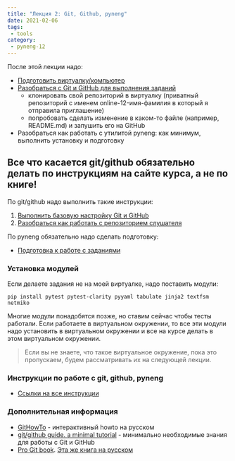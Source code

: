 ```yaml
---
title: "Лекция 2: Git, Github, pyneng"
date: 2021-02-06
tags:
 - tools
category:
 - pyneng-12
---
```



После этой лекции надо:

* [Подготовить виртуалку/компьютер](https://pyneng.github.io/docs/course-vm/)
* [Разобраться с Git и GitHub для выполнения заданий](https://pyneng.github.io/docs/git-github-course/)
  * клонировать свой репозиторий в виртуалку (приватный репозиторий с именем online-12-имя-фамилия в который я отправила приглашение)
  * попробовать сделать изменение в каком-то файле (например, README.md) и запушить его на GitHub
* Разобраться как работать с утилитой pyneng: как минимум, выполнить установку и подготовку

## Все что касается git/github обязательно делать по инструкциям на сайте курса, а не по книге!

По git/github надо выполнить такие инструкции:

1. [Выполнить базовую настройку Git и GitHub](https://pyneng.github.io/docs/git-github-setup/)
2. [Разобраться как работать с репозиторием слушателя](https://pyneng.github.io/docs/git-github/)

По pyneng обязательно надо сделать подготовку:

* [Подготовка к работе с заданиями](https://pyneng.github.io/docs/pyneng-prepare/)

### Установка модулей

Если делаете задания не на моей виртуалке, надо поставить модули:
```
pip install pytest pytest-clarity pyyaml tabulate jinja2 textfsm netmiko
```

Многие модули понадобятся позже, но ставим сейчас чтобы тесты работали.
Если работаете в виртуальном окружении, то все эти модули
надо установить в виртуальном окружении
и все на курсе делать в этом виртуальном окружении.

> Если вы не знаете, что такое виртуальное окружение, пока это пропускаем, будем рассматривать их на следующей лекции.

### Инструкции по работе с git, github, pyneng

* [Ссылки на все инструкции](https://pyneng.github.io/docs/git-github-course/)


### Дополнительная информация

* [GitHowTo](https://githowto.com/ru) - интерактивный howto на русском
* [git/github guide. a minimal tutorial](http://kbroman.org/github_tutorial/) - минимально необходимые знания для работы с Git и GitHub
* [Pro Git book](https://git-scm.com/book/en/v2/). [Эта же книга на русском](https://git-scm.com/book/ru/v2)


